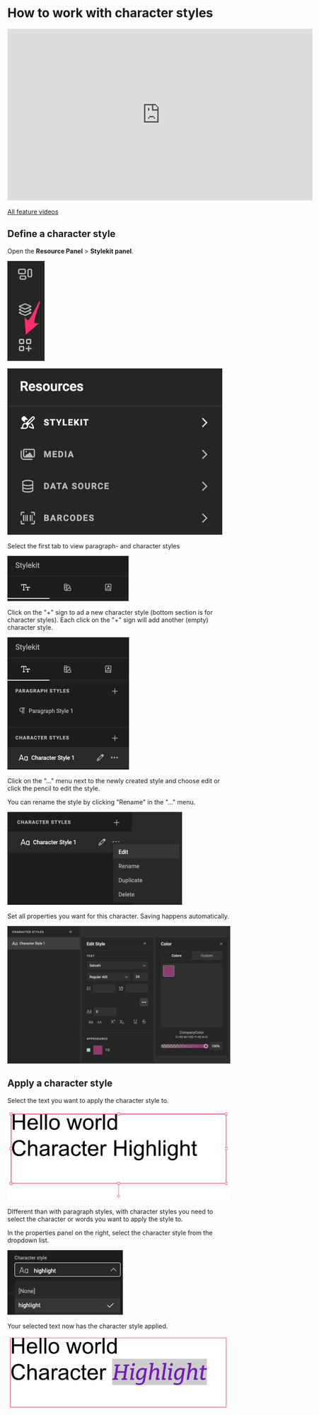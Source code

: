 # How to work with character styles

<iframe width="690" height="388" src="https://www.youtube.com/embed/DyfB-lb-kFg?si=PJYV2wYfVE-SbOBy&controls=1&mute=1&showinfo=0&rel=0&autoplay=0&loop=1" title="YouTube video player" frameborder="0" allow="accelerometer; autoplay; clipboard-write; encrypted-media; gyroscope; picture-in-picture; web-share" referrerpolicy="strict-origin-when-cross-origin" allowfullscreen></iframe>

[All feature videos](https://www.youtube.com/playlist?list=PLLHtQ1R6R-B_m7XAVySM9OjbbUscsgBOH)


## Define a character style

Open the **Resource Panel** > **Stylekit panel**.

![screenshotsmall](bottom-quicktools-ui.png)

![screenshot](stylekit.png)

Select the first tab to view paragraph- and character styles

![screenshot](cs-2.png)

Click on the "+" sign to ad a new character style (bottom section is for character styles).
Each click on the "+" sign will add another (empty) character style.

![screenshot](cs-3.png)

Click on the "..." menu next to the newly created style and choose edit or click the pencil to edit the style.

You can rename the style by clicking "Rename" in the "..." menu.

![screenshot](cs-4.png)

Set all properties you want for this character. Saving happens automatically.

![screenshot](cs-9.png)

## Apply a character style

Select the text you want to apply the character style to.

![screenshot](cs-6.png)

DIfferent than with paragraph styles, with character styles you need to select the character or words you want to apply the style to.

In the properties panel on the right, select the character style from the dropdown list.

![screenshot](cs-7.png)

Your selected text now has the character style applied.

![screenshot](cs-8.png)